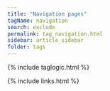 ```yaml
---
title: "Navigation pages"
tagName: navigation
search: exclude
permalink: tag_navigation.html
sidebar: article_sidebar
folder: tags
---
```

{% include taglogic.html %}

{% include links.html %}
